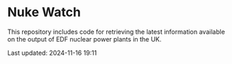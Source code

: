 # Nuke Watch

This repository includes code for retrieving the latest information available on the output of EDF nuclear power plants in the UK.

Last updated: 2024-11-16 19:11